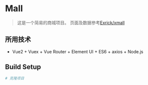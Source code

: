 # Mall
> 这是一个简易的商城项目。
页面及数据参考[Exrick/xmall](https://github.com/Exrick/xmall)
## 所用技术
- Vue2 + Vuex + Vue Router + Element UI + ES6 + axios + Node.js
## Build Setup
```bash
# 克隆项目

```
